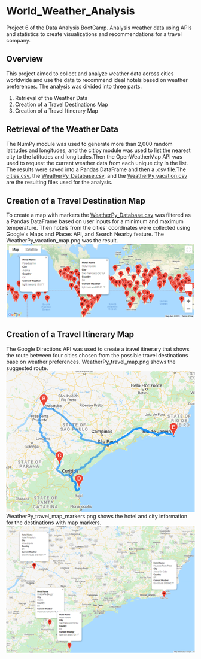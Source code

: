 # World_Weather_Analysis
Project 6 of the Data Analysis BootCamp. Analysis weather data using APIs and statistics to create visualizations and recommendations for a travel company.
## Overview
This project aimed to collect and analyze weather data across cities worldwide and use the data to recommend ideal hotels based on weather preferences.
The analysis was divided into three parts.
1. Retrieval of the Weather Data
2. Creation of a Travel Destinations Map
3. Creation of a Travel Itinerary Map
## Retrieval of the Weather Data
The NumPy module was used to generate more than 2,000 random latitudes and longitudes, and the citipy module was used to list the nearest city to the latitudes and longitudes.Then the OpenWeatherMap API was used to request the current weather data from each unique city in the list. The results were saved into a Pandas DataFrame and then a .csv file.The [cities.csv](https://github.com/RuthLD/World_Weather_Analysis/blob/main/weather_data/cities.csv), the [WeatherPy_Database.csv](https://github.com/RuthLD/World_Weather_Analysis/blob/main/Weather_Database/WeatherPy_Database.csv), and the [WeatherPy_vacation.csv](https://github.com/RuthLD/World_Weather_Analysis/blob/main/Vacation_Search/WeatherPy_vacation.csv) are the resulting files used for the analysis.
## Creation of a Travel Destination Map
To create a map with markers the [WeatherPy_Database.csv](https://github.com/RuthLD/World_Weather_Analysis/blob/main/Weather_Database/WeatherPy_Database.csv) was filtered as a Pandas DataFrame based on user inputs for a minimum and maximum temperature. Then hotels from the cities' coordinates were collected using Google's Maps and Places API, and Search Nearby feature. The WeatherPy_vacation_map.png was the result.![WeatherPy_vacation_map.png](https://github.com/RuthLD/World_Weather_Analysis/blob/main/Vacation_Search/WeatherPy_vacation_map.png)
## Creation of a Travel Itinerary Map
The Google Directions API was used to create a travel itinerary that shows the route between four cities chosen from the possible travel destinations base on weather preferences. 
WeatherPy_travel_map.png shows the suggested route.
![WeatherPy_travel_map.png](https://github.com/RuthLD/World_Weather_Analysis/blob/main/Vacation_Itinerary/WeatherPy_travel_map.png) 
WeatherPy_travel_map_markers.png shows the hotel and city information for the destinations with map markers.
![WeatherPy_travel_map_markers.png](https://github.com/RuthLD/World_Weather_Analysis/blob/main/Vacation_Itinerary/WeatherPy_travel_map_markers.png)
